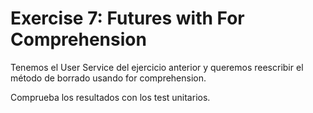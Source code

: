 # Exercise 7: Futures with For Comprehension

Tenemos el User Service del ejercicio anterior y queremos reescribir el método de borrado usando for comprehension.

Comprueba los resultados con los test unitarios.